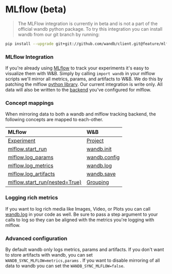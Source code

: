 # MLflow \(beta\)

> The MLFlow integration is currently in beta and is not a part of the official wandb python package.  To try this integration you can install wandb from our git branch by running:

```bash
pip install --upgrade git+git://github.com/wandb/client.git@feature/mlflow#egg=wandb
```

### MLflow Integration

If you're already using [MLflow](https://www.mlflow.org/docs/latest/tracking.html) to track your experiments it's easy to visualize them with W&B.  Simply by calling `import wandb` in your mlflow scripts we'll mirror all metrics, params, and artifacts to W&B.  We do this by patching the mlflow [python library](https://github.com/mlflow/mlflow).  Our current integration is write only.  All data will also be written to the [backend](https://www.mlflow.org/docs/latest/tracking.html#where-runs-are-recorded) you've configured for mlflow.

### Concept mappings

When mirroring data to both a wandb and mlflow tracking backend, the following concepts are mapped to each-other.

| MLflow | W&B |
| :--- | :--- |
| [Experiment](https://www.mlflow.org/docs/latest/tracking.html#organizing-runs-in-experiments) | [Project](../../app/pages/project-page.md) |
| [mlflow.start\_run](https://www.mlflow.org/docs/latest/python_api/mlflow.html#mlflow.start_run) | [wandb.init](../init.md) |
| [mlflow.log\_params](https://www.mlflow.org/docs/latest/python_api/mlflow.html#mlflow.log_param) | [wandb.config](../config.md) |
| [mlflow.log\_metrics](https://www.mlflow.org/docs/latest/python_api/mlflow.html#mlflow.log_metric) | [wandb.log](../log.md) |
| [mlflow.log\_artifacts](https://www.mlflow.org/docs/latest/python_api/mlflow.html#mlflow.log_artifact) | [wandb.save](../save.md) |
| [mlflow.start\_run\(nested=True\)](https://mlflow.org/docs/latest/python_api/mlflow.html#mlflow.start_run) | [Grouping](../advanced/grouping.md) |

### Logging rich metrics

If you want to log rich media like Images, Video, or Plots you can call [wandb.log](../log.md) in your code as well.  Be sure to pass a step argument to your calls to log so they can be aligned with the metrics you're logging with mlflow.

### Advanced configuration

By default wandb only logs metrics, params and artifacts.  If you don't want to store artifacts with wandb, you can set `WANDB_SYNC_MLFLOW=metrics,params` .  If you want to disable mirroring of all data to wandb you can set the `WANDB_SYNC_MLFLOW=false`. 

